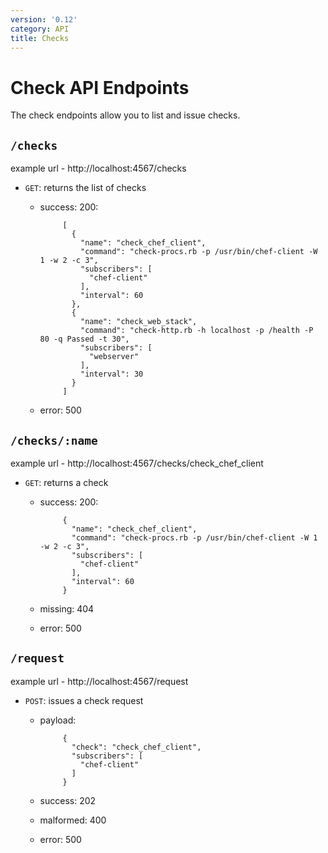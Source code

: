 ```yaml
---
version: '0.12'
category: API
title: Checks
---
```


<div class="page-header">
  <h1>Check API Endpoints<small></small></h1>
</div>

The check endpoints allow you to list and issue checks.

## `/checks`

example url - http://localhost:4567/checks

* `GET`: returns the list of checks

  - success: 200:

             [
               {
                 "name": "check_chef_client",
                 "command": "check-procs.rb -p /usr/bin/chef-client -W 1 -w 2 -c 3",
                 "subscribers": [
                   "chef-client"
                 ],
                 "interval": 60
               },
               {
                 "name": "check_web_stack",
                 "command": "check-http.rb -h localhost -p /health -P 80 -q Passed -t 30",
                 "subscribers": [
                   "webserver"
                 ],
                 "interval": 30
               }
             ]

  - error: 500

## `/checks/:name`

example url - http://localhost:4567/checks/check_chef_client

* `GET`: returns a check

  - success: 200:

             {
               "name": "check_chef_client",
               "command": "check-procs.rb -p /usr/bin/chef-client -W 1 -w 2 -c 3",
               "subscribers": [
                 "chef-client"
               ],
               "interval": 60
             }

  - missing: 404

  - error: 500

## `/request`

example url - http://localhost:4567/request

* `POST`: issues a check request

  - payload:

             {
               "check": "check_chef_client",
               "subscribers": [
                 "chef-client"
               ]
             }

  - success: 202

  - malformed: 400

  - error: 500
